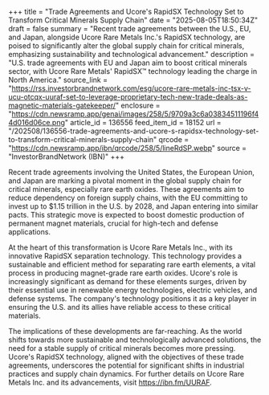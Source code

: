 +++
title = "Trade Agreements and Ucore's RapidSX Technology Set to Transform Critical Minerals Supply Chain"
date = "2025-08-05T18:50:34Z"
draft = false
summary = "Recent trade agreements between the U.S., EU, and Japan, alongside Ucore Rare Metals Inc.'s RapidSX technology, are poised to significantly alter the global supply chain for critical minerals, emphasizing sustainability and technological advancement."
description = "U.S. trade agreements with EU and Japan aim to boost critical minerals sector, with Ucore Rare Metals' RapidSX™ technology leading the charge in North America."
source_link = "https://rss.investorbrandnetwork.com/esg/ucore-rare-metals-inc-tsx-v-ucu-otcqx-uuraf-set-to-leverage-proprietary-tech-new-trade-deals-as-magnetic-materials-gatekeeper/"
enclosure = "https://cdn.newsramp.app/genai/images/258/5/9709a3c6a03834511196f44d016d06ce.png"
article_id = 136556
feed_item_id = 18152
url = "/202508/136556-trade-agreements-and-ucore-s-rapidsx-technology-set-to-transform-critical-minerals-supply-chain"
qrcode = "https://cdn.newsramp.app/ibn/qrcode/258/5/lineRdSP.webp"
source = "InvestorBrandNetwork (IBN)"
+++

<p>Recent trade agreements involving the United States, the European Union, and Japan are marking a pivotal moment in the global supply chain for critical minerals, especially rare earth oxides. These agreements aim to reduce dependency on foreign supply chains, with the EU committing to invest up to $1.15 trillion in the U.S. by 2028, and Japan entering into similar pacts. This strategic move is expected to boost domestic production of permanent magnet materials, crucial for high-tech and defense applications.</p><p>At the heart of this transformation is Ucore Rare Metals Inc., with its innovative RapidSX separation technology. This technology provides a sustainable and efficient method for separating rare earth elements, a vital process in producing magnet-grade rare earth oxides. Ucore's role is increasingly significant as demand for these elements surges, driven by their essential use in renewable energy technologies, electric vehicles, and defense systems. The company's technology positions it as a key player in ensuring the U.S. and its allies have reliable access to these critical materials.</p><p>The implications of these developments are far-reaching. As the world shifts towards more sustainable and technologically advanced solutions, the need for a stable supply of critical minerals becomes more pressing. Ucore's RapidSX technology, aligned with the objectives of these trade agreements, underscores the potential for significant shifts in industrial practices and supply chain dynamics. For further details on Ucore Rare Metals Inc. and its advancements, visit <a href='https://ibn.fm/UURAF' rel='nofollow' target='_blank'>https://ibn.fm/UURAF</a>.</p>
